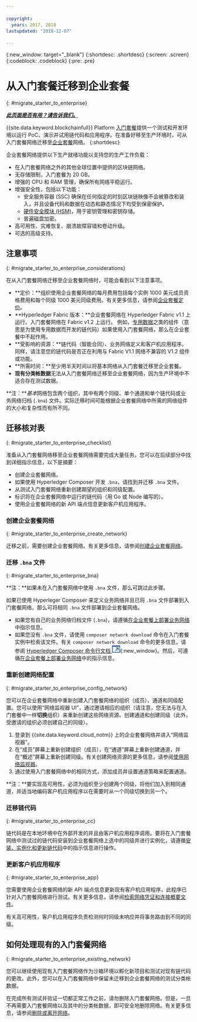 ```yaml
---

copyright:
  years: 2017, 2018
lastupdated: "2018-12-07"

---
```


{:new_window: target="_blank"}
{:shortdesc: .shortdesc}
{:screen: .screen}
{:codeblock: .codeblock}
{:pre: .pre}

# 从入门套餐迁移到企业套餐
{: #migrate_starter_to_enterprise}


***[此页面是否有用？请告诉我们。](https://www.surveygizmo.com/s3/4501493/IBM-Blockchain-Documentation)***


{{site.data.keyword.blockchainfull}} Platform [入门套餐](/docs/services/blockchain/starter_plan.html)提供一个测试和开发环境以运行 PoC、演示并试用链代码和应用程序。在准备好移至生产环境时，可从入门套餐网络迁移至[企业套餐](./docs/services/blockchain/enterprise_plan.html)网络。
{:shortdesc}

企业套餐网络提供以下生产就绪功能以支持您的生产工作负载：

- 在入门套餐网络之外的其他全球位置中提供的区块链网络。
- 无存储限制，入门套餐为 20 GB。
- 增强的 CPU 和 RAM 管理，确保所有网络平稳运行。
- 增强安全性，包括以下功能：
  - 安全服务容器 (SSC) 确保在任何指定的时刻区块链映像不会被篡改和装入，并且设备代码和数据在动态和静态情况下均受到保密保护。
  - [硬件安全模块 (HSM)](/docs/services/blockchain/glossary.html#hsm)，用于密钥管理和密钥存储。
  - 普遍磁盘加密。
- 高可用性、灾难恢复、崩溃故障容错和卷动升级。
- 可选的高级支持。

## 注意事项
{: #migrate_starter_to_enterprise_considerations}

在从入门套餐网络迁移至企业套餐网络时，可能会看到以下注意事项。

- **定价：**组织使用企业套餐网络的每月费用包括每个实例 1000 美元成员资格费用和每个同级 1000 美元同级费用。有关更多信息，请参阅[企业套餐定价](/docs/services/blockchain/pricing.html#enterprise-plan-pricing)。
- **Hyperledger Fabric 版本：**企业套餐网络在 Hyperledger Fabric v1.1 上运行。入门套餐网络在 Fabric v1.2 上运行。
例如，[专用数据](https://hyperledger-fabric.readthedocs.io/en/release-1.2/private-data/private-data.html)之类的组件（意思是为使用专用数据而开发的链代码）如果使用入门套餐网络，那么在企业套餐中不起作用。
- **受影响的资源：**链代码（智能合同）、业务网络定义和客户机应用程序。同样，请注意您的链代码是否正在利用与 Fabric V1.1 网络不兼容的 V1.2 组件或功能。
- **所需时间：**至少用半天时间以将基本网络从入门套餐迁移至企业套餐。
- **现有分类帐数据**无法从入门套餐网络迁移至企业套餐网络，因为生产环境中不适合存在测试数据。

**注：***基本*网络包含两个组织，其中有两个同级、单个通道和单个链代码或业务网络归档 (`.bna`) 文件。实际迁移时间可能根据企业套餐网络中所需的网络组件的大小和复杂性而有所不同。

## 迁移核对表
{: #migrate_starter_to_enterprise_checklist}

准备从入门套餐网络移至企业套餐网络需要完成大量任务。您可以在后续部分中找到详细指示信息，以下是摘要：

- 创建企业套餐网络。
- 如果使用 Hyperledger Composer 开发 `.bna`，请找到并迁移 `.bna` 文件。
- 从测试入门套餐网络重新创建期望的组织和同级配置。
- 标识将在企业套餐网络中运行的链代码（用 Go 或 Node 编写的）。
- 使用企业套餐网络的新 API 端点信息更新客户机应用程序。

### 创建企业套餐网络
{: #migrate_starter_to_enterprise_create_network}

迁移之前，需要创建企业套餐网络。有关更多信息，请参阅[创建企业套餐网络](/docs/services/blockchain/get_start.html#creating-a-network)。

### 迁移 `.bna` 文件
{: #migrate_starter_to_enterprise_bna}

**注：**如果未在入门套餐网络中使用 `.bna` 文件，那么可跳过此步骤。

如果已使用 Hyperleger Composer 来定义业务网络并且已将 `.bna` 文件部署到入门套餐网络，那么可将相同 `.bna` 文件部署到企业套餐网络。

- 如果您有自己的业务网络归档文件 (`.bna`)，请遵循[在企业套餐上部署业务网络](/docs/services/blockchain/develop_enterprise.html)中指示信息。
- 如果您没有 `.bna` 文件，请使用 `composer network download` 命令在入门套餐实例中检索该文件。有关 `composer network download` 命令的更多信息，请参阅 [Hyperledger Composer 命令行文档 ![外部链接图标](../images/external_link.svg "外部链接图标")](https://hyperledger.github.io/composer/latest/reference/commands){:new_window}。然后，可遵循[在企业套餐上部署业务网络](../develop_enterprise.html)中的指示信息。

### 重新创建网络配置
{: #migrate_starter_to_enterprise_config_network}

您可以在企业套餐网络中重新创建入门套餐网络的组织（成员）、通道和同级配置。您可以使用“网络监视器 UI”，通过邀请相应的组织（请注意，您无法与在入门套餐中一样**切换**组织）来重新创建这些网络资源、创建通道和创建同级（此外，受邀请的组织必须创建自己的同级）。

1. 登录到 {{site.data.keyword.cloud_notm}} 上的企业套餐网络并进入“网络监视器”。
2. 在“成员”屏幕上重新创建组织（成员），在“通道”屏幕上重新创建通道，并在“概述”屏幕上重新创建同级。有关创建网络资源的更多信息，请参阅[使用网络监视器](/docs/services/blockchain/v10_dashboard.html#overview)。
3. 通过使用入门套餐网络中的相同方式，添加成员并设置通道策略来配置通道。

**注：**要实现高可用性，必须为组织至少创建两个同级，将他们加入到相同通道，并适当地编码客户机应用程序以在需要时从一个同级切换到另一个。

### 迁移链代码
{: #migrate_starter_to_enterprise_cc}

链代码是在本地环境中在外部开发的并且由客户机应用程序调用。要将在入门套餐网络中测试过的链代码安装到企业套餐网络上选中的同级并进行实例化，请遵循[安装、实例化和更新链代码](/docs/services/blockchain/install_instantiate_chaincode.html#installchaincode)中的指示信息进行操作。

### 更新客户机应用程序
{: #migrate_starter_to_enterprise_app}

您需要使用企业套餐网络的新 API 端点信息更新现有客户机应用程序，此程序已针对入门套餐网络进行测试。有关更多信息，请参阅[检索网络凭证和连接概要文件](/docs/services/blockchain/get_start.html#retrieving-network-credentials-and-connection-profile)。

有关高可用性，客户机应用程序负责检测何时同级未响应并将事务路由到不同的同级。

## 如何处理现有的入门套餐网络
{: #migrate_starter_to_enterprise_existing_network}

您可以继续使用现有入门套餐网络作为沙箱环境以孵化新项目和测试对现有链代码的更改。此外，您可以在入门套餐网络中保留未迁移到企业套餐网络的测试分类帐数据。

在完成所有测试并验证一切都正常工作之前，请勿删除入门套餐网络。但是，一旦不再需要入门套餐网络以及其中的分类帐数据，即可安全地删除网络。有关更多信息，请参阅[删除或离开网络](/docs/services/blockchain/get_start_starter_plan.html#deleting-or-leaving-a-network)。
